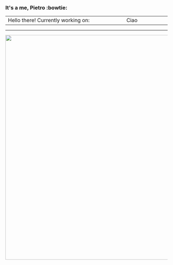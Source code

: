 ### It's a me, Pietro :bowtie:


<!--Welcome on the profile of another super-cool master student in Robotics at ETH Zurich.

Currently working on: \
:eight_spoked_asterisk: Object-aware _Next Best View_ planner \
:eight_spoked_asterisk: Large-scale place recognition with point-clouds \
-->

<!--
<p align="center">
<a href="https://github.com/anuraghazra/github-readme-stats">
  <img align="center" src="https://github-readme-stats.vercel.app/api?username=PietroGriffa&count_private=true&show_icons=true" />
</a>
<a href="https://github.com/anuraghazra/github-readme-stats">
  <img align="center" src="https://github-readme-stats.vercel.app/api/top-langs/?username=PietroGriffa&layout=compact&count_private=true?" />
</a>
</p>
-->


<table width="730" align="center" border="0" cellspacing="0" cellpadding="20" style="border: none; vertical-align: middle;">
  <tbody>
    <tr style="border: none; vertical-align: middle;">
      <td width="550" style="border: none; vertical-align: middle;">
	    <div>
		  Hello there!
		  Currently working on:
		</div>
      </td>
	  <td width="180" style="border: none; vertical-align: middle;">
        <div style="width: auto; overflow: hidden;">
          Ciao
        </div>
      </td>
    </tr>
  </tbody>
</table>

------
<p align="center">
  <img  src="https://media.giphy.com/media/LIfWMQn6Ssn03o8iQy/giphy.gif" width="700" />
</p>

<!--
**PietroGriffa/PietroGriffa** is a ✨ _special_ ✨ repository because its `README.md` (this file) appears on your GitHub profile.

Here are some ideas to get you started:

- 🔭 I’m currently working on ...
- 🌱 I’m currently learning ...
- 👯 I’m looking to collaborate on ...
- 🤔 I’m looking for help with ...
- 💬 Ask me about ...
- 📫 How to reach me: ...
- 😄 Pronouns: ...
- ⚡ Fun fact: ...
-->
